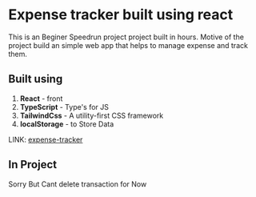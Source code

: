 # Expense tracker built using react 
This is an Beginer Speedrun project project built in hours. Motive of the project build an simple web app that helps to manage expense and track them.

## Built using
1. **React** - front 
2. **TypeScript** - Type's for JS
3. **TailwindCss** - A utility-first CSS framework
4. **localStorage** - to Store Data



LINK: [expense-tracker](http://github.com/Gowtz)



## In Project
Sorry But Cant delete transaction for Now